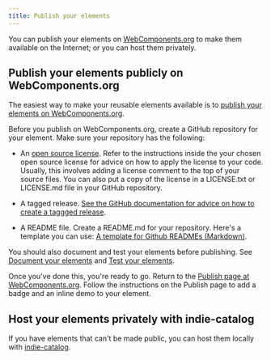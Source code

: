 ```yaml
---
title: Publish your elements
---
```


<!-- toc -->

You can publish your elements on [WebComponents.org](https://webcomponents.org) to make them available on the Internet; or you can host them privately.

## Publish your elements publicly on WebComponents.org

The easiest way to make your reusable elements available is to [publish your elements on WebComponents.org](https://www.webcomponents.org/publish).

Before you publish on WebComponents.org, create a GitHub repository for your element. Make sure your repository has the following:

* An [open source license](https://opensource.org/licenses/alphabetical). Refer to the instructions inside the your chosen open source license for advice on how to apply the license to your code. Usually, this involves adding a license comment to the top of your source files. You can also put a copy of the license in a LICENSE.txt or LICENSE.md file in your GitHub repository.

* A tagged release. [See the GitHub documentation for advice on how to create a taggged release](https://help.github.com/articles/creating-releases/).

* A README file. Create a README.md for your repository. Here's a template you can use: [A template for Github READMEs (Markdown)](https://gist.github.com/zenorocha/4526327).

You should also document and test your elements before publishing. See [Document your elements](documentation) and [Test your elements](tests).

Once you've done this, you're ready to go. Return to the [Publish page at WebComponents.org](https://www.webcomponents.org/publish). Follow the instructions on the Publish page to add a badge and an inline demo to your element. 

## Host your elements privately with indie-catalog

If you have elements that can't be made public, you can host them locally with [indie-catalog](https://github.com/PolymerLabs/indie-catalog).





